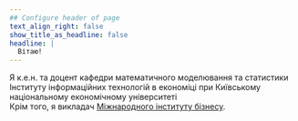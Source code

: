 ```yaml
---
## Configure header of page
text_align_right: false
show_title_as_headline: false
headline: |
  Вітаю!
---
```


<!-- this is a subheadline -->
Я к.е.н. та доцент кафедри математичного моделювання та статистики Інституту інформаційних технологій в економіці при Київському національному економічному університеті <br> Крім того, я викладач [Міжнародного інституту бізнесу](https://iib.com.ua).

